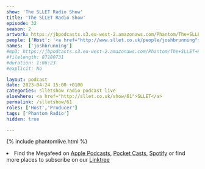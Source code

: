 ```yaml
---
show: 'The SLLET Radio Show'
title: 'The SLLET Radio Show'
episode: 32
season: 2
artwork: https://jbpodcasts.s3.eu-west-2.amazonaws.com/Phantom/The+SLLET+Radio+Show/SLLET+square.png
people: ['Host': '<a href="http://www.sllet.co.uk/people/joshbrunning">Josh Brunning</a>']
names:  ['joshbrunning']
#mp3: https://jbpodcasts.s3.eu-west-2.amazonaws.com/Phantom/The+SLLET+Radio+Show/2023-04-17+-+60.mp3
#filelength: 87180731
#duration: 1:06:23
#explicit: No

layout: podcast
date: 2023-04-24 15:00 +0100
categories: slletshow radio podcast live
elsewhere: <a href="http://sllet.co.uk/show/61">SLLET</a>
permalink: /slletshow/61
roles: ['Host','Producer']
tags: ['Phantom Radio']
hidden: true

---
```


{% include phantomlive.html %}

<li>Find the Megafeed on <a href="https://podcasts.apple.com/us/podcast/phantom-radio-all-the-shows/id1659527657">Apple Podcasts</a>, <a href="https://pca.st/5rlgsndl">Pocket Casts</a>, <a href="https://open.spotify.com/show/1WGc6YCF3UfAL7E62gHLAS?si=eff5901deb8d498e">Spotify</a> or find more places to subscribe on our <a href="https://linktr.ee/phantomradious">Linktree</a></li>
